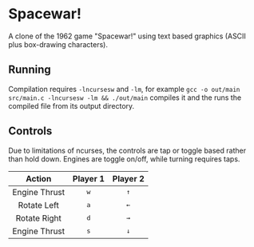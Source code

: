# Spacewar!
 A clone of the 1962 game "Spacewar!" using text based graphics (ASCII plus box-drawing characters).

## Running
 Compilation requires `-lncursesw` and `-lm`, for example `gcc -o out/main src/main.c -lncursesw -lm && ./out/main` compiles it and the runs the compiled file from its output directory.

## Controls
 Due to limitations of ncurses, the controls are tap or toggle based rather than hold down. Engines are toggle on/off, while turning requires taps.
 
 | Action | Player 1 | Player 2 |
 |:------:|:--------:|:--------:|
 | Engine Thrust | <kbd>w</kbd> | <kbd>↑</kbd> |
 | Rotate Left   | <kbd>a</kbd> | <kbd>←</kbd> |
 | Rotate Right  | <kbd>d</kbd> | <kbd>→</kbd> |
 | Engine Thrust | <kbd>s</kbd> | <kbd>↓</kbd> |
